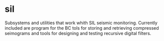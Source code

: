 # sil
Subsystems and utilities that work whith SIL seismic monitoring.
Currently included are program for the BC tols for storing and retrieving compressed seimograms and tools for designing and testing recursive digital filters.

